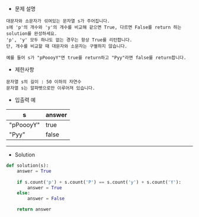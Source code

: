- 문제 설명
```
대문자와 소문자가 섞여있는 문자열 s가 주어집니다.
s에 'p'의 개수와 'y'의 개수를 비교해 같으면 True, 다르면 False를 return 하는 solution를 완성하세요.
'p', 'y' 모두 하나도 없는 경우는 항상 True를 리턴합니다.
단, 개수를 비교할 때 대문자와 소문자는 구별하지 않습니다.

예를 들어 s가 "pPoooyY"면 true를 return하고 "Pyy"라면 false를 return합니다.
```

- 제한사항
```
문자열 s의 길이 : 50 이하의 자연수
문자열 s는 알파벳으로만 이루어져 있습니다.
```

- 입출력 예

| s |	answer |
| --- | --- |
| "pPoooyY" |	true |
| "Pyy" |	false |

---

- Solution

```py
def solution(s):
    answer = True
    
    if s.count('p') + s.count('P') == s.count('y') + s.count('Y'):
        answer = True
    else:
        answer = False

    return answer
```

